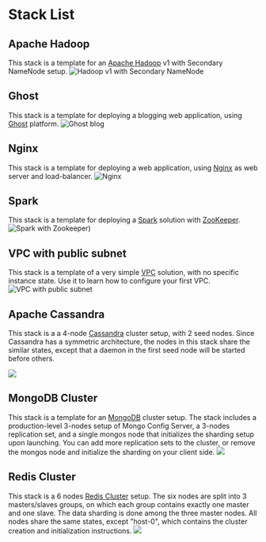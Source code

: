 Stack List
==============================================

Apache Hadoop
-------------
This stack is a template for an [Apache Hadoop](http://hadoop.apache.org/) v1 with Secondary NameNode setup.
![](https://trello-attachments.s3.amazonaws.com/5369add918a15e844104d0ef/536b4d9e4a9d69b21b5c2ac1/1000x894/762f2e7fae4e955e05b7f7c9b202625a/hadoop.png "Hadoop v1 with Secondary NameNode")

Ghost
-----
This stack is a template for deploying a blogging web application, using [Ghost](http://ghost.org/) platform.
![](https://trello-attachments.s3.amazonaws.com/5369add918a15e844104d0ef/536b4d9e4a9d69b21b5c2ac1/670x514/568e39ce2e7e0d605c6e8cb09550e568/ghost.png "Ghost blog")

Nginx
-----
This stack is a template for deploying a web application, using [Nginx](http://nginx.org/) as web server and load-balancer.
![](https://trello-attachments.s3.amazonaws.com/5369add918a15e844104d0ef/536b4d9e4a9d69b21b5c2ac1/930x814/3dec5922920db4ff1d5e973fae832da1/nginx.png "Nginx")

Spark
-----
This stack is a template for deploying a [Spark](http://spark.apache.org/) solution with [ZooKeeper](http://zookeeper.apache.org/).
![](https://trello-attachments.s3.amazonaws.com/5369add918a15e844104d0ef/536b4d9e4a9d69b21b5c2ac1/1210x944/6a16d76fdc5cbec8fe4fda56a72400f8/spark.png "Spark with Zookeeper"))

VPC with public subnet
----------------------
This stack is a template of a very simple [VPC](http://aws.amazon.com/vpc/) solution, with no specific instance state. Use it to learn how to configure your first VPC.
![](https://trello-attachments.s3.amazonaws.com/5369add918a15e844104d0ef/536b4d9e4a9d69b21b5c2ac1/980x694/e4758bea4b8dd05c926a4b8f629d9686/vpc.png "VPC with public subnet")

Apache Cassandra
-------------
This stack is a a 4-node [Cassandra](http://cassandra.apache.org/) cluster setup, with 2 seed nodes. Since Cassandra has a symmetric architecture, the nodes in this stack share the similar states, except that a daemon in the first seed node will be started before others.

![](https://trello-attachments.s3.amazonaws.com/5369add918a15e844104d0ef/536b4d9e4a9d69b21b5c2ac1/910x854/24963e500c7d110db6038f2a8ce32d48/cassandra.png)

MongoDB Cluster
-------------
This stack is a template for an [MongoDB](http://www.mongodb.org/) cluster setup. The stack includes a production-level 3-nodes setup of Mongo Config Server, a 3-nodes replication set, and a single mongos node that initializes the sharding setup upon launching. You can add more replication sets to the cluster, or remove the mongos node and initialize the sharding on your client side.
![](https://trello-attachments.s3.amazonaws.com/5369add918a15e844104d0ef/536b4d9e4a9d69b21b5c2ac1/750x874/7962f1dcdf976a75101679ccde205a49/mongo-cluster.png)

Redis Cluster
-------------
This stack is a 6 nodes [Redis Cluster]( http://redis.io/topics/cluster-tutorial/) setup. The six nodes are split into 3 masters/slaves groups, on which each group contains exactly one master and one slave. 
The data sharding is done among the three master nodes. All nodes share the same states, except "host-0", which contains the cluster creation and initialization instructions.
![](https://trello-attachments.s3.amazonaws.com/5369add918a15e844104d0ef/536b4d9e4a9d69b21b5c2ac1/1030x764/76e628906a363bdeb21f26f6d00ab9f7/redis-cluster.png)
